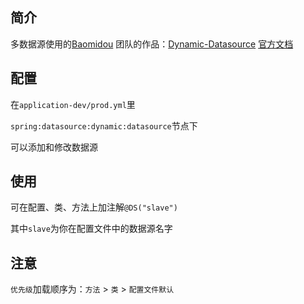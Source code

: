 ## 简介

多数据源使用的[Baomidou](https://baomidou.com/pages/24ae02/)
团队的作品：[Dynamic-Datasource](https://gitee.com/baomidou/dynamic-datasource-spring-boot-starter)  [官方文档](https://www.kancloud.cn/tracy5546/dynamic-datasource/2264611)

## 配置

在`application-dev/prod.yml`里

`spring:datasource:dynamic:datasource`节点下

可以添加和修改数据源

## 使用

可在配置、类、方法上加注解`@DS("slave")`

其中`slave`为你在配置文件中的数据源名字

## 注意

`优先级`加载顺序为：`方法` > `类` > `配置文件默认`